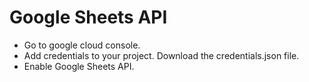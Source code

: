 # Google Sheets API


 - Go to google cloud console.
 - Add credentials to your project. Download the credentials.json file.
 - Enable Google Sheets API. 
